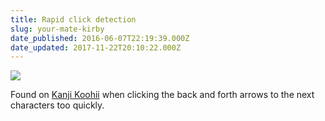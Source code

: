 ```yaml
---
title: Rapid click detection
slug: your-mate-kirby
date_published: 2016-06-07T22:19:39.000Z
date_updated: 2017-11-22T20:10:22.000Z
---
```


![](https://www.dropbox.com/s/8g13oo50gfqx7l8/Screenshot%202016-06-07%2023.16.38.png?raw=1)

Found on [Kanji Koohii](http://kanji.koohii.com/study/kanji/683) when clicking the back and forth arrows to the next characters too quickly.
